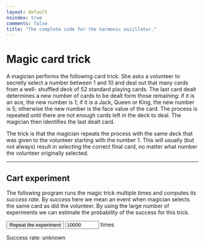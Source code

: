 ```yaml
---
layout: default
noindex: true
comments: false
title: "The complete code for the harmonic oscillator."
---
```


# Magic card trick

A magician performs the following card trick. She asks a volunteer to secretly select a number between 1 and 10 and deal out that many cards from a well- shuffled deck of 52 standard playing cards. The last card dealt determines a new number of cards to be dealt form those remaining: if it is an ace, the new number is 1; if it is a Jack, Queen or King, the new number is 5; otherwise the new number is the face value of the card. The process is repeated until there are not enough cards left in the deck to deal. The magician then identifies the last dealt card.

The trick is that the magician repeats the process with the same deck that was given to the volunteer starting with the number 1. This will usually (but not always) result in selecting the correct final card, no matter what number the volunteer originally selected.

---

## Cart experiment

The following program runs the magic trick multiple times and computes its *success rate*. By *success* here we mean an event when magician selects the same card as did the volunteer. By using the large number of experiments we can estimate the probability of the success for this trick.

<p>
  <button class="CardsExperiment-runButton">Repeat the experiment</button> <input class="CardsExperiment-numberOfTrials" type="number" min="1" max="100000" step="1" pattern="\d*" value="10000"> times
</p>

<p>
  <span>Success rate:</span> <span class="CardsExperiment-successRate">unknown</span>
</p>

<script>

(function(){
  // The deck of cards. The cirst character is the rank and the second is the suit.
  var originalDeck = [
    "AH",
    "2H",
    "3H",
    "4H",
    "5H",
    "6H",
    "7H",
    "8H",
    "9H",
    "10H",
    "JH",
    "QH",
    "KH",
    "AD",
    "2D",
    "3D",
    "4D",
    "5D",
    "6D",
    "7D",
    "8D",
    "9D",
    "10D",
    "JD",
    "QD",
    "KD",
    "AC",
    "2C",
    "2C",
    "2C",
    "5C",
    "6C",
    "7C",
    "8C",
    "9C",
    "10C",
    "JC",
    "QC",
    "KC",
    "AS",
    "2S",
    "3S",
    "4S",
    "5S",
    "6S",
    "7S",
    "8S",
    "9S",
    "10S",
    "JS",
    "QS",
    "KS"];

  var button = document.querySelector(".CardsExperiment-runButton");

  function updateSuccessRate(text) {
    var successRate = document.querySelector(".CardsExperiment-successRate");
    successRate.innerHTML=text;
  }

  /**
   * Returns the number of trials the user has selected. The default number is 1000.
   */
  function numberOfTrialsSelected() {
    var input = document.querySelector(".CardsExperiment-numberOfTrials");
    var value = parseInt(input.value, 10);

    if (isNaN(value)) {
      input.value = 1000;
      return 1000;
    }

    return value;
  }

  /**
   * Returns a random integer between min (inclusive) and max (inclusive)
   * Using Math.round() will give you a non-uniform distribution!
   */
  function getRandomInt(min, max) {
      return Math.floor(Math.random() * (max - min + 1)) + min;
  }

  function shuffleArray(array) {
    for (var i = array.length - 1; i > 0; i--) {
        var j = Math.floor(Math.random() * (i + 1));
        var temp = array[i];
        array[i] = array[j];
        array[j] = temp;
    }
    return array;
  }

  /**
   * Removes "number" from the start of the deck.
   * Returns the last card dealt or null if the deck does not have enough
   * cards to deal.
   */
  function dealCardsFromDeck(deck, number) {
    if (deck.length < number) { return null; }
    var cardsDealt = deck.splice(0, number);
    return cardsDealt[cardsDealt.length - 1];
  }

  /**
   * Returns a card value number:
   *   Ace is one,
   *   Jack, Queen or King are 5,
   *   the remaining cards are their face value.
   */
  function cardValue(card) {
    var rank = card[0];

    switch(rank) {
      case "A":
        return 1;
      case "J":
      case "K":
      case "Q":
        return 5;
      default:
        if (card.length == 3) { return 10; } // This is card "10"
        return parseInt(rank, 10);
    }
  }

  /**
   * Deals the cards from the deck until there are not enough cards to deal.
   *
   * Starts by dealing `number` of cards from the deck.
   * The last card dealt determines a new number of cards to be dealt form those remaining:
   *   if it is an ace, the new number is 1;
   *   if it is a Jack, Queen or King, the new number is 5;
   *   otherwise the new number is the face value of the card.
   *
   * Returns the last dealt card.
   */
  function dealCards(deck, number) {
    var lastCardDealt;

    do {
      var currentLastCart = dealCardsFromDeck(deck, number);

      if (currentLastCart === null) {
        return lastCardDealt;
      } else {
        lastCardDealt = currentLastCart;
        number = cardValue(lastCardDealt);
      }
    }
    while (true);
  }

  var successes = 0;// The number of successful experiments;

  /**
   * Shows the proportion of successful trials to the user.
   */
  function showSuccessRate(numberOfTrials) {
    var proportion = successes / numberOfTrials;

    proportion = parseFloat(Math.round(proportion * 100000) / 100000).toFixed(5);
    updateSuccessRate(proportion);
  }

  /**
   * Shuffles the deck and runs the experiment many times.
   */
  function repeatTheExperiment() {
    successes = 0;
    var numberOfTrials = numberOfTrialsSelected();

    for (var i = 0; i < numberOfTrials; i++) {
      if (runExperiment()) {
        successes += 1;
      }
    }

    showSuccessRate(numberOfTrials);
  }

  /**
   * Shuffles the deck and runs the experiment.
   * Returns true if the experiment was successful (when magician and volunteer select the same card)
   */
  function runExperiment() {
    var shuffledDeck = originalDeck.slice();

    // Vounteer shuffles the deck
    var shuffledDeckVolunteer = shuffleArray(shuffledDeck);

    // Make a copy of volunteer's deck, it will be used later by the magician
    var shuffledDeckMagician = shuffledDeckVolunteer.slice();

    // Volunteer picks a random number between 1 and 10
    var randomNumber = getRandomInt(1,10);

    // Volunteer deals the cards
    var lastCardVolunteer = dealCards(shuffledDeckVolunteer, randomNumber);

    // Magician deals the cards starting with 1
    var lastCardMagician = dealCards(shuffledDeckMagician, 1);

    return lastCardVolunteer === lastCardMagician;
  }



  button.onclick = repeatTheExperiment;
})();

</script>

